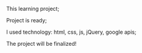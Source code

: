 This learning project;

Project is ready;

I used technology:
	html, css, js, jQuery, google apis;
	
The project will be finalized!
